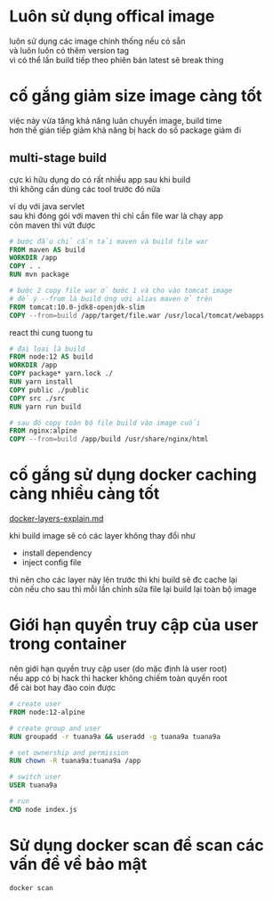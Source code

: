 # Luôn sử dụng offical image

luôn sử dụng các image chính thống nếu có sẵn <br>
và luôn luôn có thêm version tag <br>
vì có thể lần build tiếp theo phiên bản latest sẽ break thing

# cố gắng giảm size image càng tốt

việc này vừa tăng khả năng luân chuyển image, build time <br>
hơn thế gián tiếp giảm khả năng bị hack do số package giảm đi

## multi-stage build

cực kì hữu dụng do có rất nhiều app sau khi build <br>
thì không cần dùng các tool trước đó nữa

ví dụ với java servlet <br>
sau khi đóng gói với maven thì chỉ cần file war là chạy app <br>
cỏn maven thì vứt được

```dockerfile
# bước đầu chỉ cần tải maven và build file war
FROM maven AS build
WORKDIR /app
COPY . .
RUN mvn package

# bước 2 copy file war ở bước 1 và cho vào tomcat image
# để ý --from là build ứng với alias maven ở trên
FROM tomcat:10.0-jdk8-openjdk-slim
COPY --from=build /app/target/file.war /usr/local/tomcat/webapps 
```

react thi cung tuong tu

```dockerfile
# đại loại là build
FROM node:12 AS build
WORKDIR /app
COPY package* yarn.lock ./
RUN yarn install
COPY public ./public
COPY src ./src
RUN yarn run build

# sau đó copy toàn bộ file build vào image cuối
FROM nginx:alpine
COPY --from=build /app/build /usr/share/nginx/html
```

# cố gắng sử dụng docker caching càng nhiều càng tốt

[docker-layers-explain.md](./docker-layers-explain.md)

khi build image sẽ có các layer không thay đổi như
- install dependency
- inject config file

thì nên cho các layer này lên trước thì khi build sẽ đc cache lại<br>
còn nếu cho sau thì mỗi lần chỉnh sửa file lại build lại toàn bộ image

# Giới hạn quyền truy cập của user trong container

nên giới hạn quyền truy cập user (do mặc định là user root) <br>
nếu app có bị hack thì hacker không chiếm toàn quyền root <br>
để cài bot hay đào coin được

```dockerfile
# create user
FROM node:12-alpine

# create group and user
RUN groupadd -r tuana9a && useradd -g tuana9a tuana9a

# set ownership and permission
RUN chown -R tuana9a:tuana9a /app

# switch user
USER tuana9a

# run
CMD node index.js
```

# Sử dụng docker scan để scan các vấn đề về bảo mật

```bash
docker scan
```